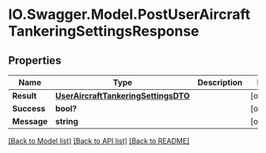 # IO.Swagger.Model.PostUserAircraftTankeringSettingsResponse
## Properties

Name | Type | Description | Notes
------------ | ------------- | ------------- | -------------
**Result** | [**UserAircraftTankeringSettingsDTO**](UserAircraftTankeringSettingsDTO.md) |  | [optional] 
**Success** | **bool?** |  | [optional] 
**Message** | **string** |  | [optional] 

[[Back to Model list]](../README.md#documentation-for-models) [[Back to API list]](../README.md#documentation-for-api-endpoints) [[Back to README]](../README.md)

